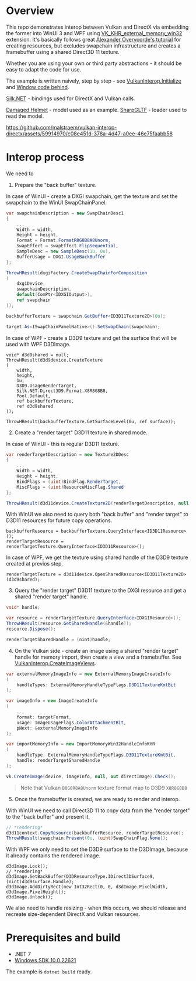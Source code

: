 # Overview

This repo demonstrates interop between Vulkan and DirectX via embedding the former into WinUI 3 and WPF using [VK_KHR_external_memory_win32](https://registry.khronos.org/vulkan/specs/1.3-extensions/man/html/VK_KHR_external_memory_win32.html) extension. It's basically follows great [Alexander Overvoorde's tutorial](https://vulkan-tutorial.com) for creating resources, but excludes swapchain infrastructure and creates a framebuffer using a shared Direct3D 11 texture.

Whether you are using your own or third party abstractions - it should be easy to adapt the code for use.

The example is written naively, step by step - see [VulkanInterop.Initialize](source/VulkanInterop.cs#L481) and [Window code behind](samples/MainWindow.xaml.cs).

[Silk.NET](https://github.com/dotnet/Silk.NET) - bindings used for DirectX and Vulkan calls.

[Damaged Helmet](https://sketchfab.com/3d-models/battle-damaged-sci-fi-helmet-pbr-b81008d513954189a063ff901f7abfe4) - model used as an example. [SharpGLTF](https://github.com/vpenades/SharpGLTF) - loader used to read the model.

https://github.com/malstraem/vulkan-interop-directx/assets/59914970/c08e451d-378a-4d47-a0ee-46e75faabb58

# Interop process

We need to

1. Prepare the "back buffer" texture.

In case of WinUI - create a DXGI swapchain, get the texture and set the swapchain to the WinUI SwapChainPanel.

```csharp
var swapchainDescription = new SwapChainDesc1
{
    ...
    Width = width,
    Height = height,
    Format = Format.FormatR8G8B8A8Unorm,
    SwapEffect = SwapEffect.FlipSequential,
    SampleDesc = new SampleDesc(1u, 0u),
    BufferUsage = DXGI.UsageBackBuffer
};

ThrowHResult(dxgiFactory.CreateSwapChainForComposition
(
    dxgiDevice,
    swapchainDescription,
    default(ComPtr<IDXGIOutput>),
    ref swapchain
));

backbufferTexture = swapchain.GetBuffer<ID3D11Texture2D>(0u);

target.As<ISwapChainPanelNative>().SetSwapChain(swapchain);
```

In case of WPF - create a D3D9 texture and get the surface that will be used with WPF D3DImage.

```
void* d3d9shared = null;
ThrowHResult(d3d9device.CreateTexture
(
    width,
    height,
    1u,
    D3D9.UsageRendertarget,
    Silk.NET.Direct3D9.Format.X8R8G8B8,
    Pool.Default,
    ref backbufferTexture,
    ref d3d9shared
));

ThrowHResult(backbufferTexture.GetSurfaceLevel(0u, ref surface));
```

2. Create a "render target" D3D11 texture in shared mode.

In case of WinUI - this is regular D3D11 texture.

```csharp
var renderTargetDescription = new Texture2DDesc
{
    ...
    Width = width,
    Height = height,
    BindFlags = (uint)BindFlag.RenderTarget,
    MiscFlags = (uint)ResourceMiscFlag.Shared
};

ThrowHResult(d3d11device.CreateTexture2D(renderTargetDescription, null, ref renderTargetTexture));
```

With WinUI we also need to query both "back buffer" and "render target" to D3D11 resources for future copy operations.

```
backbufferResource = backbufferTexture.QueryInterface<ID3D11Resource>();
renderTargetResource = renderTargetTexture.QueryInterface<ID3D11Resource>();
```

In case of WPF, we get the texture using shared handle of the D3D9 texture created at previos step.

```
renderTargetTexture = d3d11device.OpenSharedResource<ID3D11Texture2D>(d3d9shared);
```

3. Query the "render target" D3D11 texture to the DXGI resource and get a shared "render target" handle.

```csharp
void* handle;

var resource = renderTargetTexture.QueryInterface<IDXGIResource>();
ThrowHResult(resource.GetSharedHandle(&handle));
resource.Dispose();

renderTargetSharedHandle = (nint)handle;
```

4. On the Vulkan side - create an image using a shared "render target" handle for memory import, then create a view and a framebuffer.
   See [VulkanInterop.CreateImageViews](source/VulkanInterop.cs#L271).

```csharp
var externalMemoryImageInfo = new ExternalMemoryImageCreateInfo
(
    handleTypes: ExternalMemoryHandleTypeFlags.D3D11TextureKmtBit
);

var imageInfo = new ImageCreateInfo
(
    ...
    format: targetFormat,
    usage: ImageUsageFlags.ColorAttachmentBit,
    pNext: &externalMemoryImageInfo
);

var importMemoryInfo = new ImportMemoryWin32HandleInfoKHR
(
    handleType: ExternalMemoryHandleTypeFlags.D3D11TextureKmtBit,
    handle: renderTargetSharedHandle
);

vk.CreateImage(device, imageInfo, null, out directImage).Check();
```

> Note that Vulkan `B8G8R8A8Unorm` texture format map to D3D9 `X8R8G8B8`

5. Once the framebuffer is created, we are ready to render and interop.

With WinUI we need to call Direct3D 11 to copy data from the "render target" to the "back buffer" and present it.

```csharp
// *rendering*
d3d11context.CopyResource(backbufferResource, renderTargetResource);
ThrowHResult(swapchain.Present(0u, (uint)SwapChainFlag.None));
```

With WPF we only need to set the D3D9 surface to the D3DImage, because it already contains the rendered image.

```
d3dImage.Lock();
// *rendering*
d3dImage.SetBackBuffer(D3DResourceType.IDirect3DSurface9, (nint)d3d9surface.Handle);
d3dImage.AddDirtyRect(new Int32Rect(0, 0, d3dImage.PixelWidth, d3dImage.PixelHeight));
d3dImage.Unlock();
```

We also need to handle resizing - when this occurs, we should release and recreate size-dependent DirectX and Vulkan resources.

# Prerequisites and build

* .NET 7
* [Windows SDK 10.0.22621](https://developer.microsoft.com/en-us/windows/downloads/windows-sdk/)

The example is `dotnet build` ready.
